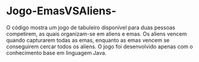 # Jogo-EmasVSAliens-
O código mostra um jogo de tabuleiro disponível para duas pessoas competirem, as quais organizam-se em aliens e emas. Os aliens vencem quando capturarem todas as emas, enquanto as emas vencem se conseguirem cercar todos os aliens. O jogo foi desenvolvido apenas com o conhecimento base em linguagem Java.
